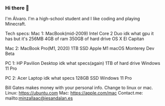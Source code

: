 ### Hi there 👋

I'm Álvaro. I'm a high-school student and I like coding and playing Minecraft.

Tech specs:
Mac 1: MacBook(mid-2009)
Intel Core 2 Duo
idk what gpu it has but it's 256MB
4GB of ram
350GB of hard drive
OS X El Capitan

Mac 2: MacBook Pro(M1, 2020)
1TB SSD
Apple M1
macOS Monterey Dev Beta

PC 1:
HP Pavilion Desktop
idk what specs(again)
1TB of hard drive
Windows 11 Pro

PC 2:
Acer Laptop
idk what specs
128GB SSD
Windows 11 Pro

Bill Gates makes money with your personal info. Change to linux or mac.
Linux: https://ubuntu.com
Mac: https://apple.com/mac
Contact.me: mailto:minzallaac@iesandalan.es
